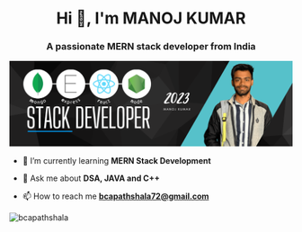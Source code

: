 <h1 align="center">Hi 👋, I'm MANOJ KUMAR</h1>
<h3 align="center">A passionate MERN stack developer from India</h3>

![This is an image](https://github.com/BCAPATHSHALA/BCAPATHSHALA/blob/main/MERN.png?raw=true)


- 🌱 I’m currently learning **MERN Stack Development**

- 💬 Ask me about **DSA, JAVA and C++**

- 📫 How to reach me **bcapathshala72@gmail.com**

<p><img align="center" src="https://github-readme-stats.vercel.app/api/top-langs?username=bcapathshala&show_icons=true&locale=en&layout=compact" alt="bcapathshala" /></p>
